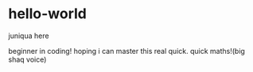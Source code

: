 # hello-world

juniqua here

beginner in coding! hoping i can master this real quick. quick maths!(big shaq voice)
